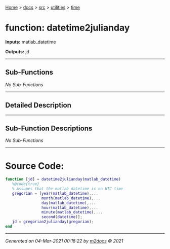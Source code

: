 [Home](../../../index.md) > [docs](../../../docs_index.md) > [src](../../src_index.md) > [utilities](../utilities_index.md) > [time](time_index.md)  


# function: datetime2julianday



**Inputs:** matlab_datetime

**Outputs:** jd

 ***

## Sub-Functions

*No Sub-Functions*

 ***

## Detailed Description



 ***

## Sub-Function Descriptions

*No Sub-Functions*

 
 *** 

# Source Code:

 ```matlab 
 function [jd] = datetime2julianday(matlab_datetime)
    %@code{true}
    % Assumes that the matlab datetime is on UTC time
    gregorian = [year(matlab_datetime),...
                 month(matlab_datetime),...
                 day(matlab_datetime),...
                 hour(matlab_datetime),...
                 minute(matlab_datetime),...
                 second(datetime)];
    jd = gregorian2julianday(gregorian);
end 
``` 
 
***

*Generated on 04-Mar-2021 00:18:22 by [m2docs](https://github.com/crgnam-research/m2docs) © 2021*
